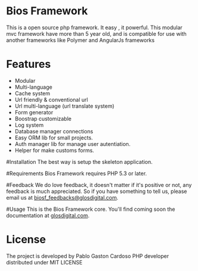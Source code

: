 # Bios Framework 
This is a open source php framework. It easy , it powerful.
This modular mvc framework have more than 5 year old, and is compatible for use with another frameworks like Polymer and AngularJs frameworks
# Features
- Modular
- Multi-language
- Cache system
- Url friendly & conventional url
- Url multi-language (url translate system)
- Form generator
- Boostrap customizable
- Log system
- Database manager connections
- Easy ORM lib for small projects.
- Auth manager lib for manage user autentiation.
- Helper for make customs forms.

#Installation
The best way is setup the skeleton application.

#Requirements
Bios Framework requires PHP 5.3 or later.

#Feedback
We do love feedback, it doesn't matter if it's positive or not, any feedback is much appreciated. So if you have something to tell us, please email us at biosf_feedbacks@glosdigital.com.

#Usage
This is the Bios Framework core. You'll find coming soon the documentation at [glosdigital.com](http://www.glosdigital.com/biosframework/).

# License
The project is developed by Pablo Gaston Cardoso PHP developer distributed under MIT LICENSE